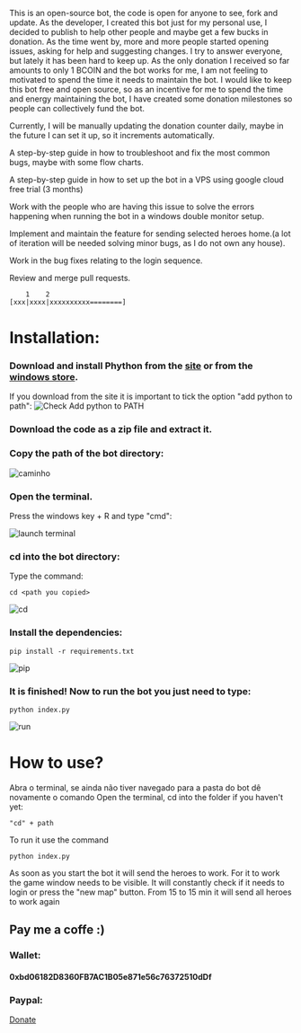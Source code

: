 

  This is an open-source bot, the code is open for anyone to see, fork and update.
As the developer, I created this bot just for my personal use, I decided to publish to help other people and maybe get a few bucks in donation.
As the time went by, more and more people started opening issues, asking for help and suggesting changes. 
I try to answer everyone, but lately it has been hard to keep  up. As the only donation I received so far amounts to only 1 BCOIN and the bot works for me, I am not feeling to motivated to spend the time it needs to maintain the bot.
I would like to keep this bot free and open source, so as an incentive for me to spend the time and energy maintaining the bot, I have created some donation milestones so people can collectively fund the bot.

Currently, I will be manually updating the donation counter daily, maybe in the future I can set it up, so it increments automatically.

A step-by-step guide in how to troubleshoot and fix the most common bugs, maybe with some flow charts.

A step-by-step guide in how to set up the bot in a VPS using google cloud free trial (3 months) 

Work with the people who are having this issue to solve the errors happening when running the bot in a windows double monitor setup.

Implement and maintain the feature for sending selected heroes home.(a lot of iteration will be needed solving minor bugs, as I do not own any house).

Work in the bug fixes relating to the login sequence.

Review and merge pull requests.
``` 
    1    2 
[xxx|xxxx|xxxxxxxxxx========]

```

# Installation:
### Download and install Phython from the [site](https://www.python.org/downloads/) or from the [windows store](https://www.microsoft.com/p/python-37/9nj46sx7x90p?activetab=pivot:overviewtab). 

If you download from the site it is important to tick the option "add python
to path":
![Check Add python to PATH](https://github.com/mpcabete/bombcrypto-bot/raw/ee1b3890e67bc30e372359db9ae3feebc9c928d8/readme-images/path.png)

### Download the code as a zip file and extract it.

### Copy the path of the bot directory:

![caminho](https://github.com/mpcabete/bombcrypto-bot/raw/main/readme-images/address.png)

### Open the terminal.

Press the windows key + R and type "cmd":

![launch terminal](https://github.com/mpcabete/bombcrypto-bot/raw/main/readme-images/cmd.png)

### cd into the bot directory:
Type the command:

```
cd <path you copied>
```

![cd](https://github.com/mpcabete/bombcrypto-bot/raw/main/readme-images/cd.png)

### Install the dependencies:

```
pip install -r requirements.txt
```

  
![pip](https://github.com/mpcabete/bombcrypto-bot/raw/main/readme-images/pip.png)

### It is finished! Now to run the bot you just need to type:

```
python index.py
```

![run](https://github.com/mpcabete/bombcrypto-bot/raw/main/readme-images/run.png)


# How to use?

Abra o terminal, se ainda não tiver navegado para a pasta do bot dê novamente o comando
Open the terminal, cd into the folder if you haven't yet:

```
"cd" + path
```

To run it use the command

```
python index.py
```

As soon as you start the bot it will send the heroes to work. For it to work the game window needs to be visible.
It will constantly check if it needs to login or press the "new map" button. 
From 15 to 15 min it will send all heroes to work again

## Pay me a coffe :)

### Wallet:
#### 0xbd06182D8360FB7AC1B05e871e56c76372510dDf
### Paypal:
[Donate](https://www.paypal.com/donate?hosted_button_id=JVYSC6ZYCNQQQ)
